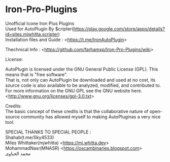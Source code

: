 # Iron-Pro-Plugins
Unofficial Icone Iron Plus Plugins  
Used for AutoPlugin By $cripter(https://play.google.com/store/apps/details?id=sites.mjwhitta.scripter)  
Installation files and Guide : &lt;<https://t.me/IronAutoPlugin>&gt;    
  
Thechnical Info : &lt;<https://github.com/farhamxp/Iron-Pro-Plugins/wiki>&gt;
  
License:   
  
AutoPlugin is licensed under the GNU General Public License (GPL).  This means that is "free software".  
That is, not only can AutoPlugin be downloaded and used at no cost, its source code is also available to be analyzed, modified, and contributed to.  
For more information on the GNU GPL see the GNU website here.&lt;<http://www.gnu.org/licenses/gpl-3.0.txt>&gt;  

Credits:  
The basic concept of these credits is that the collaborative nature of open-source community has allowed myself to making AutoPluginas a very nice tool.  
  
SPECIAL THANKS TO SPECIAL PEOPLE :  
Shahab(t.me/Sky4533)  
Miles Whittaker(mjwhitta) &lt;<https://mj.whitta.dev>&gt;  
MohammadNasr(MNASR) &lt;<https://oscambinaries.blogspot.com>&gt;  
محمد الحیاوی


